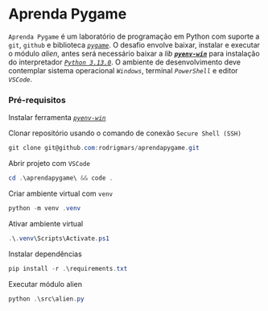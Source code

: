 # Aprenda Pygame
`Aprenda Pygame` é um laboratório de programação 
em Python com suporte a `git`, `github` e biblioteca [*`pygame`*](https://github.com/pygame/pygame).
O desafio envolve baixar, instalar e executar o módulo *alien*, antes será necessário baixar a *lib* [***`pyenv-win`***](https://github.com/pyenv-win/pyenv-win) para instalação do interpretador [*`Python 3.13.0`*](https://www.python.org/downloads/release/python-3130/). O ambiente de desenvolvimento deve contemplar sistema operacional *`Windows`*, terminal *`PowerShell`* e editor *`VSCode`*.


### Pré-requisitos

Instalar ferramenta [*`pyenv-win`*](https://github.com/pyenv-win/pyenv-win/blob/master/docs/installation.md#powershell)

Clonar repositório usando o comando de conexão `Secure Shell (SSH)`

```powershell
git clone git@github.com:rodrigmars/aprendapygame.git
```

Abrir projeto com `VSCode`
```powershell
cd .\aprendapygame\ && code .
```

Criar ambiente virtual com `venv`
```powershell
python -m venv .venv
```

Ativar ambiente virtual
```powershell
.\.venv\Scripts\Activate.ps1
```

Instalar dependências
```powershell
pip install -r .\requirements.txt
```

Executar módulo alien
```powershell
python .\src\alien.py
```

